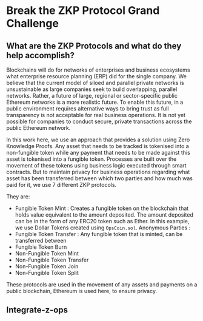 # Break the ZKP Protocol Grand Challenge

## What are the ZKP Protocols and what do they help accomplish?

Blockchains will do for networks of enterprises and business ecosystems what enterprise resource planning (ERP) did for the single company. We believe that the current model of siloed and parallel private networks is unsustainable as large companies seek to build overlapping, parallel networks. Rather, a future of large, regional or sector-specific public Ethereum networks is a more realistic future. To enable this future, in a public environment requires alternative ways to bring trust as full transparency is not acceptable for real business operations. It is not yet possible for companies to conduct secure, private transactions across the public Ethereum network.

In this work here, we use an approach that provides a solution using Zero Knowledge Proofs. Any asset that needs to be tracked is tokenised into a non-fungible token while any payment that needs to be made against this asset is tokenised into a fungible token. Processes are built over the movement of these tokens using business logic executed through smart contracts. But to maintain privacy for business operations regarding what asset has been transferred between which two parties and how much was paid for it, we use 7 different ZKP protocols.

They are:
* Fungible Token Mint : Creates a fungible token on the blockchain that holds value equivalent to the amount deposited. The amount deposited can be in the form of any ERC20 token such as Ether. In this example, we use Dollar Tokens created using `OpsCoin.sol`. Anonymous Parties :
* Fungible Token Transfer : Any fungible token that is minted, can be transferred between
* Fungible Token Burn
* Non-Fungible Token Mint
* Non-Fungible Token Transfer
* Non-Fungible Token Join
* Non-Fungible Token Split

These protocols are used in the movement of any assets and payments on a public blockchain, Ethereum is used here, to ensure privacy.

## Integrate-z-ops
